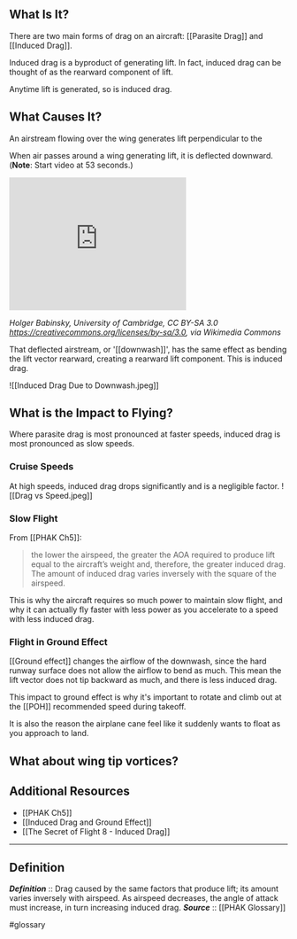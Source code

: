 ## What Is It?
There are two main forms of drag on an aircraft: [[Parasite Drag]] and [[Induced Drag]].

Induced drag is a byproduct of generating lift. In fact, induced drag can be thought of as the rearward component of lift.

Anytime lift is generated, so is induced drag.

## What Causes It?
An airstream flowing over the wing generates lift perpendicular to the 

When air passes around a wing generating lift, it is deflected downward. (**Note**: Start video at 53 seconds.)
<iframe src="https://commons.wikimedia.org/wiki/File:Flow_over_aerofoils.webm?embedplayer=yes" width="320" height="240" frameborder="0"></iframe>

<cite>Holger Babinsky, University of Cambridge, CC BY-SA 3.0 <https://creativecommons.org/licenses/by-sa/3.0>, via Wikimedia Commons</cite>

That deflected airstream, or '[[downwash]]', has the same effect as bending the lift vector rearward, creating a rearward lift component. This is induced drag.

![[Induced Drag Due to Downwash.jpeg]]

## What is the Impact to Flying?
Where parasite drag is most pronounced at faster speeds, induced drag is most pronounced as slow speeds.

### Cruise Speeds
At high speeds, induced drag drops significantly and is a negligible factor.
![[Drag vs Speed.jpeg]]

### Slow Flight
From [[PHAK Ch5]]:
> the lower the airspeed, the greater the AOA required to produce lift equal to the aircraft’s weight and, therefore, the greater induced drag. The amount of induced drag varies inversely with the square of the airspeed.

This is why the aircraft requires so much power to maintain slow flight, and why it can actually fly faster with less power as you accelerate to a speed with less induced drag.

### Flight in Ground Effect
[[Ground effect]] changes the airflow of the downwash, since the hard runway surface does not allow the airflow to bend as much. This mean the lift vector does not tip backward as much, and there is less induced drag.

This impact to ground effect is why it's important to rotate and climb out at the [[POH]] recommended speed during takeoff.

It is also the reason the airplane cane feel like it suddenly wants to float as you approach to land.

## What about wing tip vortices?


## Additional Resources
- [[PHAK Ch5]]
- [[Induced Drag and Ground Effect]]
- [[The Secret of Flight 8 - Induced Drag]]


---

## Definition
***Definition***    :: Drag caused by the same factors that produce lift; its amount varies inversely with airspeed. As airspeed decreases, the angle of attack must increase, in turn increasing induced drag.
***Source***         :: [[PHAK Glossary]]

#glossary